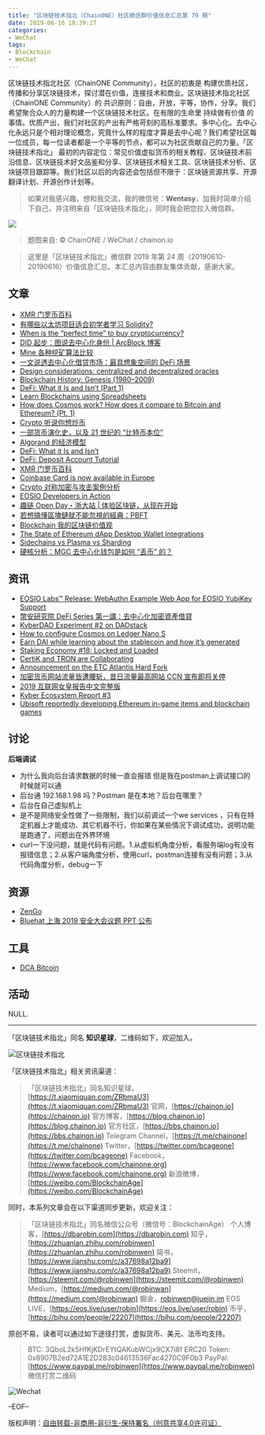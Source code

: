 ```yaml
---
title: "区块链技术指北（ChainONE）社区微信群价值信息汇总第 79 期"
date: 2019-06-16 18:39:27
categories:
- WeChat
tags:
- Blockchain
- WeChat
---
```

区块链技术指北社区（ChainONE Community），社区的初衷是 构建优质社区，传播和分享区块链技术，探讨潜在价值，连接技术和商业。区块链技术指北社区（ChainONE Community）的 共识原则：自由，开放，平等，协作，分享。我们希望聚合众人的力量构建一个区块链技术社区。在有限的生命里 持续做有价值 的事情。优质产出，我们对社区的产出有严格苛刻的高标准要求。多中心化。去中心化永远只是个相对理论概念，究竟什么样的程度才算是去中心呢？我们希望社区每一位成员，每一位读者都是一个平等的节点，都可以为社区贡献自己的力量。「区块链技术指北」 最初的内容定位：常见价值虚拟货币的相关教程、区块链技术前沿信息、区块链技术好文品鉴和分享、区块链技术相关工具、区块链技术分析、区块链项目跟踪等。我们社区以后的内容还会包括但不限于：区块链资源共享、开源翻译计划、开源创作计划等。
<!-- more -->

> 如果对我感兴趣，想和我交流，我的微信号：**Wentasy**，加我时简单介绍下自己，并注明来自「区块链技术指北」，同时我会把您拉入微信群。

![](https://cdn.dbarobin.com/EFxCQjC.png)

> 题图来自: © ChainONE / WeChat / chainon.io

> 这里是「区块链技术指北」微信群 2019 年第 24 周（20190610-20190616）价值信息汇总。本汇总内容由群友集体贡献，感谢大家。

## 文章

* [XMR 门罗币百科](https://bbs.chainon.io/d/3667)
* [有哪些以太坊项目适合初学者学习 Solidity?](https://bbs.chainon.io/d/3669)
* [When is the “perfect time” to buy cryptocurrency?](https://bbs.chainon.io/d/3670)
* [DID 起步：图说去中心化身份 | ArcBlock 博客](https://bbs.chainon.io/d/3672)
* [Mine 各种挖矿算法比较](https://bbs.chainon.io/d/3673)
* [一文说透去中心化借贷市场：最具想象空间的 DeFi 场景](https://bbs.chainon.io/d/3674)
* [Design considerations: centralized and decentralized oracles](https://bbs.chainon.io/d/3675)
* [Blockchain History: Genesis (1980–2009)](https://bbs.chainon.io/d/3676)
* [DeFi: What it Is and Isn’t (Part 1)](https://bbs.chainon.io/d/3677)
* [Learn Blockchains using Spreadsheets](https://bbs.chainon.io/d/3683)
* [How does Cosmos work? How does it compare to Bitcoin and Ethereum? (Pt. 1)](https://bbs.chainon.io/d/3684)
* [Crypto 听说你想炒币](https://bbs.chainon.io/d/3685)
* [一部货币演化史，以及 21 世纪的 “比特币本位”](https://bbs.chainon.io/d/3686)
* [Algorand 的经济模型](https://bbs.chainon.io/d/3687)
* [DeFi: What it Is and Isn’t](https://bbs.chainon.io/d/3689)
* [DeFi: Deposit Account Tutorial](https://bbs.chainon.io/d/3690)
* [XMR 门罗币百科](https://bbs.chainon.io/d/3692)
* [Coinbase Card is now available in Europe](https://bbs.chainon.io/d/3693)
* [Crypto 对称加密与攻击案例分析](https://bbs.chainon.io/d/3695)
* [EOSIO Developers in Action](https://bbs.chainon.io/d/3697)
* [趣链 Open Day・浙大站 | 体验区块链，从现在开始](https://bbs.chainon.io/d/3699)
* [若想搞懂區塊鏈就不能忽視的經典：PBFT](https://bbs.chainon.io/d/3700)
* [Blockchain 我的区块链价值观](https://bbs.chainon.io/d/3701)
* [The State of Ethereum dApp Desktop Wallet Integrations](https://bbs.chainon.io/d/3703)
* [Sidechains vs Plasma vs Sharding](https://bbs.chainon.io/d/3704)
* [硬核分析：MGC 去中心化钱包是如何 “丢币” 的？](https://bbs.chainon.io/d/3707)

## 资讯

* [EOSIO Labs™ Release: WebAuthn Example Web App for EOSIO YubiKey Support](https://bbs.chainon.io/d/3666)
* [幣安研究院 DeFi Series 第一講：去中心化加密資產借貸](https://bbs.chainon.io/d/3668)
* [KyberDAO Experiment #2 on DAOstack](https://bbs.chainon.io/d/3678)
* [How to configure Cosmos on Ledger Nano S](https://bbs.chainon.io/d/3679)
* [Earn DAI while learning about the stablecoin and how it’s generated](https://bbs.chainon.io/d/3680)
* [Staking Economy #18: Locked and Loaded](https://bbs.chainon.io/d/3681)
* [CertiK and TRON are Collaborating](https://bbs.chainon.io/d/3688)
* [Announcement on the ETC Atlantis Hard Fork](https://bbs.chainon.io/d/3691)
* [加密货币网站流量皆遭腰斩，昔日流量最高网站 CCN 宣布即将关停](https://bbs.chainon.io/d/3694)
* [2019 互联网女皇报告中文完整版](https://bbs.chainon.io/d/3696)
* [Kyber Ecosystem Report #3](https://bbs.chainon.io/d/3698)
* [Ubisoft reportedly developing Ethereum in-game items and blockchain games](https://bbs.chainon.io/d/3702)

## 讨论

**后端调试**

* 为什么我向后台请求数据的时候一直会报错  但是我在postman上调试接口的时候就可以通
* 后台通 192.168.1.98 吗？Postman 是在本地？后台在哪里？
* 后台在自己虚拟机上
* 是不是网络安全性做了一些限制，我们以前调试一个we services ，只有在特定机器上才能成功、其它机器不行，你如果在某些情况下调试成功，说明功能是跑通了，问题出在外界环境
* curl一下没问题，就是代码有问题。1.从虚拟机角度分析，看服务端log有没有报错信息；2.从客户端角度分析，使用curl，postman连接有没有问题；3.从代码角度分析，debug一下

## 资源

* [ZenGo](https://bbs.chainon.io/d/3682)
* [Bluehat 上海 2019 安全大会议题 PPT 公布](https://bbs.chainon.io/d/3705)

## 工具

* [DCA Bitcoin](https://bbs.chainon.io/d/3706)

## 活动

NULL.

***

「区块链技术指北」同名 **知识星球**，二维码如下，欢迎加入。

![区块链技术指北](https://cdn.dbarobin.com/3YzonTR.png)

「区块链技术指北」相关资讯渠道：

> 「区块链技术指北」同名知识星球，[https://t.xiaomiquan.com/ZRbmaU3](https://t.xiaomiquan.com/ZRbmaU3)
> 官网，[https://chainon.io](https://chainon.io)
> 官方博客，[https://blog.chainon.io](https://blog.chainon.io)
> 官方社区，[https://bbs.chainon.io](https://bbs.chainon.io)
> Telegram Channel，[https://t.me/chainone](https://t.me/chainone)
> Twitter，[https://twitter.com/bcageone](https://twitter.com/bcageone)
> Facebook，[https://www.facebook.com/chainone.org](https://www.facebook.com/chainone.org)
> 新浪微博，[https://weibo.com/BlockchainAge](https://weibo.com/BlockchainAge)

同时，本系列文章会在以下渠道同步更新，欢迎关注：

> 「区块链技术指北」同名微信公众号（微信号：BlockchainAge）
> 个人博客，[https://dbarobin.com](https://dbarobin.com)
> 知乎，[https://zhuanlan.zhihu.com/robinwen](https://zhuanlan.zhihu.com/robinwen)
> 简书，[https://www.jianshu.com/c/a37698a12ba9](https://www.jianshu.com/c/a37698a12ba9)
> Steemit，[https://steemit.com/@robinwen](https://steemit.com/@robinwen)
> Medium，[https://medium.com/@robinwan](https://medium.com/@robinwan)
> 掘金，[robinwen@juejin.im](https://juejin.im/user/5673ccae60b2260ee435f89a/posts)
> EOS LIVE，[https://eos.live/user/robin](https://eos.live/user/robin)
> 币乎，[https://bihu.com/people/22207](https://bihu.com/people/22207)

原创不易，读者可以通过如下途径打赏，虚拟货币、美元、法币均支持。

> BTC: 3QboL2k5HfKjKDrEYtQAKubWCjx9CX7i8f
> ERC20 Token: 0x8907B2ed72A1E2D283c04613536Fac4270C9F0b3
> PayPal: [https://www.paypal.me/robinwen](https://www.paypal.me/robinwen)
> 微信打赏二维码

![Wechat](https://cdn.dbarobin.com/SzoNl5b.jpg)

–EOF–

版权声明：[自由转载-非商用-非衍生-保持署名（创意共享4.0许可证）](http://creativecommons.org/licenses/by-nc-nd/4.0/deed.zh)